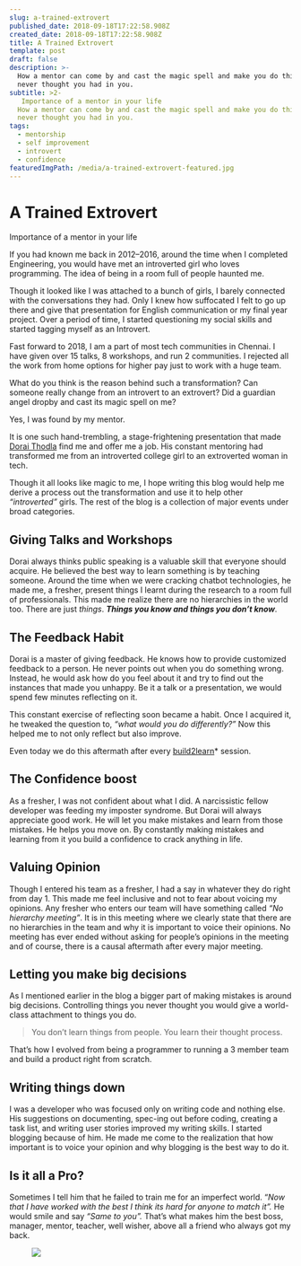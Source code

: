 ```yaml
---
slug: a-trained-extrovert
published_date: 2018-09-18T17:22:58.908Z
created_date: 2018-09-18T17:22:58.908Z
title: A Trained Extrovert
template: post
draft: false
description: >-
  How a mentor can come by and cast the magic spell and make you do things you
  never thought you had in you.
subtitle: >2-
   Importance of a mentor in your life
  How a mentor can come by and cast the magic spell and make you do things you
  never thought you had in you. 
tags:
  - mentorship
  - self improvement
  - introvert
  - confidence
featuredImgPath: /media/a-trained-extrovert-featured.jpg
---
```

# A Trained Extrovert

Importance of a mentor in your life

If you had known me back in 2012–2016, around the time when I completed Engineering, you would have met an introverted girl who loves programming. The idea of being in a room full of people haunted me.

Though it looked like I was attached to a bunch of girls, I barely connected with the conversations they had. Only I knew how suffocated I felt to go up there and give that presentation for English communication or my final year project. Over a period of time, I started questioning my social skills and started tagging myself as an Introvert.

Fast forward to 2018, I am a part of most tech communities in Chennai. I have given over 15 talks, 8 workshops, and run 2 communities. I rejected all the work from home options for higher pay just to work with a huge team.

What do you think is the reason behind such a transformation? Can someone really change from an introvert to an extrovert? Did a guardian angel dropby and cast its magic spell on me?

Yes, I was found by my mentor.

It is one such hand-trembling, a stage-frightening presentation that made [Dorai Thodla](https://medium.com/@dorait) find me and offer me a job. His constant mentoring had transformed me from an introverted college girl to an extroverted woman in tech.

Though it all looks like magic to me, I hope writing this blog would help me derive a process out the transformation and use it to help other _“introverted”_ girls. The rest of the blog is a collection of major events under broad categories.

## Giving Talks and Workshops

Dorai always thinks public speaking is a valuable skill that everyone should acquire. He believed the best way to learn something is by teaching someone. Around the time when we were cracking chatbot technologies, he made me, a fresher, present things I learnt during the research to a room full of professionals. This made me realize there are no hierarchies in the world too. There are just _things_. **_Things you know and things you don’t know_**.

## The Feedback Habit

Dorai is a master of giving feedback. He knows how to provide customized feedback to a person. He never points out when you do something wrong. Instead, he would ask how do you feel about it and try to find out the instances that made you unhappy. Be it a talk or a presentation, we would spend few minutes reflecting on it.

This constant exercise of reflecting soon became a habit. Once I acquired it, he tweaked the question to, _“what would you do differently?”_ Now this helped me to not only reflect but also improve.

Even today we do this aftermath after every [build2learn](http://build2learn.in)\* session.

## The Confidence boost

As a fresher, I was not confident about what I did. A narcissistic fellow developer was feeding my imposter syndrome. But Dorai will always appreciate good work. He will let you make mistakes and learn from those mistakes. He helps you move on. By constantly making mistakes and learning from it you build a confidence to crack anything in life.

## Valuing Opinion

Though I entered his team as a fresher, I had a say in whatever they do right from day 1. This made me feel inclusive and not to fear about voicing my opinions. Any fresher who enters our team will have something called _“No hierarchy meeting”_. It is in this meeting where we clearly state that there are no hierarchies in the team and why it is important to voice their opinions. No meeting has ever ended without asking for people’s opinions in the meeting and of course, there is a causal aftermath after every major meeting.

## Letting you make big decisions

As I mentioned earlier in the blog a bigger part of making mistakes is around big decisions. Controlling things you never thought you would give a world-class attachment to things you do.

> You don’t learn things from people. You learn their thought process.

That’s how I evolved from being a programmer to running a 3 member team and build a product right from scratch.

## Writing things down

I was a developer who was focused only on writing code and nothing else. His suggestions on documenting, spec-ing out before coding, creating a task list, and writing user stories improved my writing skills. I started blogging because of him. He made me come to the realization that how important is to voice your opinion and why blogging is the best way to do it.

## Is it all a Pro?

Sometimes I tell him that he failed to train me for an imperfect world. “_Now that I have worked with the best I think its hard for anyone to match it”._ He would smile and say _“Same to you”._ That’s what makes him the best boss, manager, mentor, teacher, well wisher, above all a friend who always got my back.

<figure>

![](/media/a-trained-extrovert-featured.jpg)

</figure>


